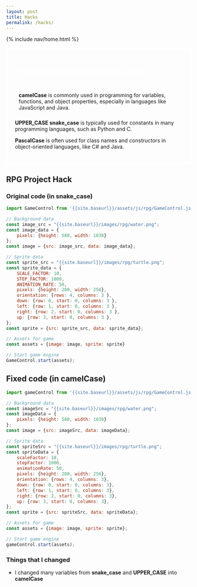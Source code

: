 ```yaml
---
layout: post
title: Hacks
permalink: /hacks/
---
```


{% include nav/home.html %}
 <div style="border: 4px solid white; padding: 20px;">
 <p style="color: white; font-size: 1.5em; padding: 10px;">
 <strong> Variable Naming Convention Hack </strong> </p>
 
  <p style="font-size: 1em; padding: 10px;">  <strong>camelCase</strong> is commonly used in programming for variables, functions, and object properties, especially in languages like JavaScript and Java.
 <br>

 <strong>UPPER_CASE snake_case</strong> is typically used for constants in many programming languages, such as Python and C.
 <br>

 <strong>PascalCase</strong> is often used for class names and constructors in object-oriented languages, like C# and Java.
 </p>
 </div>


## RPG Project Hack

### Original code (in snake_case)

```js
import GameControl from '{{site.baseurl}}/assets/js/rpg/GameControl.js';

// Background data
const image_src = "{{site.baseurl}}/images/rpg/water.png";
const image_data = {
    pixels: {height: 580, width: 1038}
};
const image = {src: image_src, data: image_data};

// Sprite data
const sprite_src = "{{site.baseurl}}/images/rpg/turtle.png";
const sprite_data = {
    SCALE_FACTOR: 10,
    STEP_FACTOR: 1000,
    ANIMATION_RATE: 50,
    pixels: {height: 280, width: 256},
    orientation: {rows: 4, columns: 3 },
    down: {row: 0, start: 0, columns: 3 },
    left: {row: 1, start: 0, columns: 3 },
    right: {row: 2, start: 0, columns: 3 },
    up: {row: 3, start: 0, columns: 3 },
};
const sprite = {src: sprite_src, data: sprite_data};

// Assets for game
const assets = {image: image, sprite: sprite}

// Start game engine
GameControl.start(assets);
```
## Fixed code (in camelCase)

```js
import gameControl from '{{site.baseurl}}/assets/js/rpg/GameControl.js';

// Background data
const imageSrc = "{{site.baseurl}}/images/rpg/water.png";
const imageData = {
    pixels: {height: 580, width: 1038}
};
const image = {src: imageSrc, data: imageData};

// Sprite data
const spriteSrc = "{{site.baseurl}}/images/rpg/turtle.png";
const spriteData = {
    scaleFactor: 10,
    stepFactor: 1000,
    animationRate: 50,
    pixels: {height: 280, width: 256},
    orientation: {rows: 4, columns: 3},
    down: {row: 0, start: 0, columns: 3},
    left: {row: 1, start: 0, columns: 3},
    right: {row: 2, start: 0, columns: 3},
    up: {row: 3, start: 0, columns: 3},
};
const sprite = {src: spriteSrc, data: spriteData};

// Assets for game
const assets = {image: image, sprite: sprite};

// Start game engine
gameControl.start(assets);

```


### Things that I changed
- I changed many variables from <strong>snake_case</strong> and <strong>UPPER_CASE</strong> into <strong>camelCase</strong>